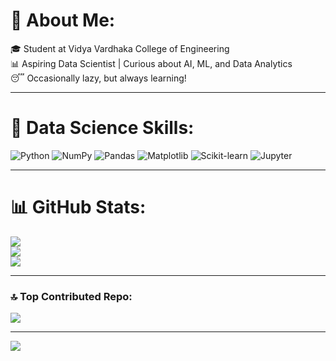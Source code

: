 # 💫 About Me:
🎓 Student at Vidya Vardhaka College of Engineering  
📊 Aspiring Data Scientist | Curious about AI, ML, and Data Analytics  
😴 Occasionally lazy, but always learning!

---

# 🧠 Data Science Skills:
![Python](https://img.shields.io/badge/Python-3776AB?style=plastic&logo=python&logoColor=white)
![NumPy](https://img.shields.io/badge/NumPy-013243?style=plastic&logo=numpy&logoColor=white)
![Pandas](https://img.shields.io/badge/Pandas-150458?style=plastic&logo=pandas&logoColor=white)
![Matplotlib](https://img.shields.io/badge/Matplotlib-206B99?style=plastic&logo=plotly&logoColor=white)
![Scikit-learn](https://img.shields.io/badge/Scikit--Learn-F7931E?style=plastic&logo=scikit-learn&logoColor=white)
![Jupyter](https://img.shields.io/badge/Jupyter-F37626?style=plastic&logo=jupyter&logoColor=white)

---

# 📊 GitHub Stats:
![](https://github-readme-stats.vercel.app/api?username=MadanKumarM1106&theme=dark&hide_border=false&include_all_commits=true&count_private=true)  
![](https://github-readme-streak-stats.herokuapp.com/?user=MadanKumarM1106&theme=dark&hide_border=false)  
![](https://github-readme-stats.vercel.app/api/top-langs/?username=MadanKumarM1106&theme=dark&hide_border=false&layout=compact)

---

### 🔝 Top Contributed Repo:
![](https://github-contributor-stats.vercel.app/api?username=MadanKumarM1106&limit=5&theme=dark&combine_all_yearly_contributions=true)

---

[![](https://visitcount.itsvg.in/api?id=MadanKumarM1106&icon=0&color=0)](https://visitcount.itsvg.in)

<!-- Proudly created with GPRM ( https://gprm.itsvg.in ) -->
